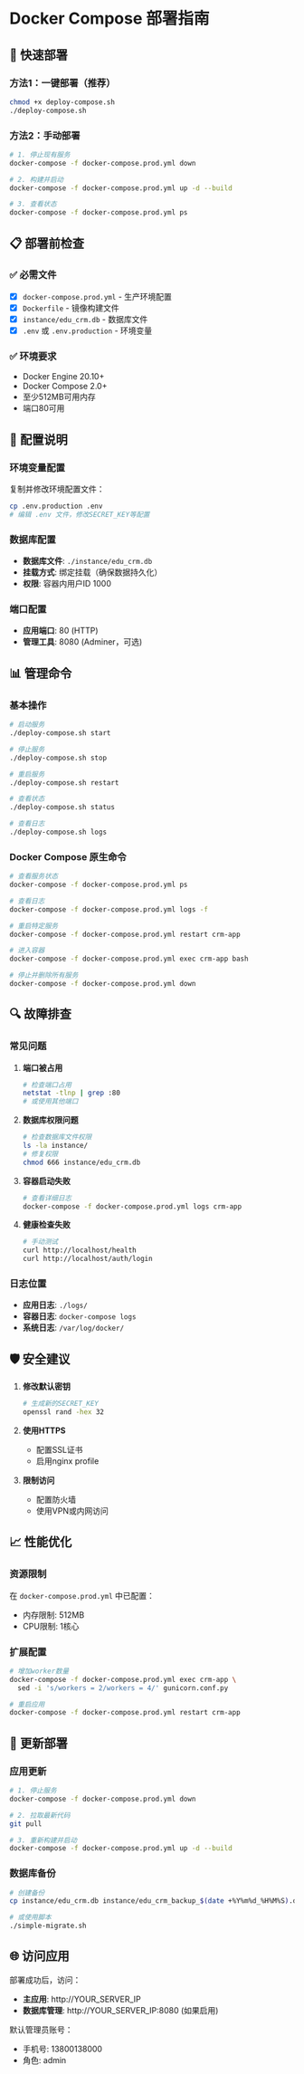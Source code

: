# Docker Compose 部署指南

## 🚀 快速部署

### 方法1：一键部署（推荐）
```bash
chmod +x deploy-compose.sh
./deploy-compose.sh
```

### 方法2：手动部署
```bash
# 1. 停止现有服务
docker-compose -f docker-compose.prod.yml down

# 2. 构建并启动
docker-compose -f docker-compose.prod.yml up -d --build

# 3. 查看状态
docker-compose -f docker-compose.prod.yml ps
```

## 📋 部署前检查

### ✅ 必需文件
- [x] `docker-compose.prod.yml` - 生产环境配置
- [x] `Dockerfile` - 镜像构建文件
- [x] `instance/edu_crm.db` - 数据库文件
- [x] `.env` 或 `.env.production` - 环境变量

### ✅ 环境要求
- Docker Engine 20.10+
- Docker Compose 2.0+
- 至少512MB可用内存
- 端口80可用

## 🔧 配置说明

### 环境变量配置
复制并修改环境配置文件：
```bash
cp .env.production .env
# 编辑 .env 文件，修改SECRET_KEY等配置
```

### 数据库配置
- **数据库文件**: `./instance/edu_crm.db`
- **挂载方式**: 绑定挂载（确保数据持久化）
- **权限**: 容器内用户ID 1000

### 端口配置
- **应用端口**: 80 (HTTP)
- **管理工具**: 8080 (Adminer，可选)

## 📊 管理命令

### 基本操作
```bash
# 启动服务
./deploy-compose.sh start

# 停止服务
./deploy-compose.sh stop

# 重启服务
./deploy-compose.sh restart

# 查看状态
./deploy-compose.sh status

# 查看日志
./deploy-compose.sh logs
```

### Docker Compose 原生命令
```bash
# 查看服务状态
docker-compose -f docker-compose.prod.yml ps

# 查看日志
docker-compose -f docker-compose.prod.yml logs -f

# 重启特定服务
docker-compose -f docker-compose.prod.yml restart crm-app

# 进入容器
docker-compose -f docker-compose.prod.yml exec crm-app bash

# 停止并删除所有服务
docker-compose -f docker-compose.prod.yml down
```

## 🔍 故障排查

### 常见问题

1. **端口被占用**
   ```bash
   # 检查端口占用
   netstat -tlnp | grep :80
   # 或使用其他端口
   ```

2. **数据库权限问题**
   ```bash
   # 检查数据库文件权限
   ls -la instance/
   # 修复权限
   chmod 666 instance/edu_crm.db
   ```

3. **容器启动失败**
   ```bash
   # 查看详细日志
   docker-compose -f docker-compose.prod.yml logs crm-app
   ```

4. **健康检查失败**
   ```bash
   # 手动测试
   curl http://localhost/health
   curl http://localhost/auth/login
   ```

### 日志位置
- **应用日志**: `./logs/`
- **容器日志**: `docker-compose logs`
- **系统日志**: `/var/log/docker/`

## 🛡️ 安全建议

1. **修改默认密钥**
   ```bash
   # 生成新的SECRET_KEY
   openssl rand -hex 32
   ```

2. **使用HTTPS**
   - 配置SSL证书
   - 启用nginx profile

3. **限制访问**
   - 配置防火墙
   - 使用VPN或内网访问

## 📈 性能优化

### 资源限制
在 `docker-compose.prod.yml` 中已配置：
- 内存限制: 512MB
- CPU限制: 1核心

### 扩展配置
```bash
# 增加worker数量
docker-compose -f docker-compose.prod.yml exec crm-app \
  sed -i 's/workers = 2/workers = 4/' gunicorn.conf.py

# 重启应用
docker-compose -f docker-compose.prod.yml restart crm-app
```

## 🔄 更新部署

### 应用更新
```bash
# 1. 停止服务
docker-compose -f docker-compose.prod.yml down

# 2. 拉取最新代码
git pull

# 3. 重新构建并启动
docker-compose -f docker-compose.prod.yml up -d --build
```

### 数据库备份
```bash
# 创建备份
cp instance/edu_crm.db instance/edu_crm_backup_$(date +%Y%m%d_%H%M%S).db

# 或使用脚本
./simple-migrate.sh
```

## 🌐 访问应用

部署成功后，访问：
- **主应用**: http://YOUR_SERVER_IP
- **数据库管理**: http://YOUR_SERVER_IP:8080 (如果启用)

默认管理员账号：
- 手机号: 13800138000
- 角色: admin
